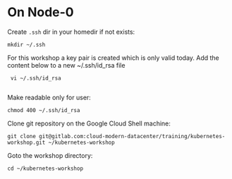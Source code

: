 # On Node-0

Create `.ssh` dir in your homedir if not exists:

```
mkdir ~/.ssh
```



 For this workshop a key pair is created which is only valid today. Add the content below to a new ~/.ssh/id_rsa file

```
 vi ~/.ssh/id_rsa
```
```

```

Make readable only for user:

```
chmod 400 ~/.ssh/id_rsa
```

Clone git repository on the Google Cloud Shell machine:

```
git clone git@gitlab.com:cloud-modern-datacenter/training/kubernetes-workshop.git ~/kubernetes-workshop
```

Goto the workshop directory:

```
cd ~/kubernetes-workshop
```
